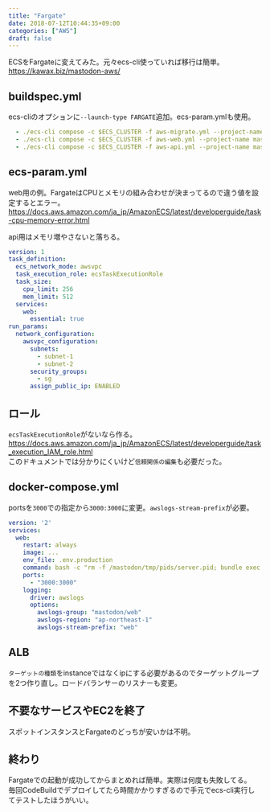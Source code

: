 ```yaml
---
title: "Fargate"
date: 2018-07-12T10:44:35+09:00
categories: ["AWS"]
draft: false
---
```


ECSをFargateに変えてみた。元々ecs-cli使っていれば移行は簡単。  
https://kawax.biz/mastodon-aws/

## buildspec.yml
ecs-cliのオプションに`--launch-type FARGATE`追加。ecs-param.ymlも使用。

```yaml
  - ./ecs-cli compose -c $ECS_CLUSTER -f aws-migrate.yml --project-name mastodon-migrate --ecs-params ecs-param-web.yml up --launch-type FARGATE
  - ./ecs-cli compose -c $ECS_CLUSTER -f aws-web.yml --project-name mastodon-web --ecs-params ecs-param-api.yml service up --timeout 10 --target-group-arn $ALB_WEB_ARN --container-name $ALB_WEB_NAME --container-port 3000 --launch-type FARGATE
  - ./ecs-cli compose -c $ECS_CLUSTER -f aws-api.yml --project-name mastodon-api --ecs-params ecs-param-web.yml service up --timeout 10 --target-group-arn $ALB_API_ARN --container-name $ALB_API_NAME --container-port 4000 --launch-type FARGATE

```

## ecs-param.yml
web用の例。FargateはCPUとメモリの組み合わせが決まってるので違う値を設定するとエラー。  
https://docs.aws.amazon.com/ja_jp/AmazonECS/latest/developerguide/task-cpu-memory-error.html

api用はメモリ増やさないと落ちる。

```yaml
version: 1
task_definition:
  ecs_network_mode: awsvpc
  task_execution_role: ecsTaskExecutionRole
  task_size:
    cpu_limit: 256
    mem_limit: 512
  services:
    web:
      essential: true
run_params:
  network_configuration:
    awsvpc_configuration:
      subnets:
        - subnet-1
        - subnet-2
      security_groups:
        - sg
      assign_public_ip: ENABLED

```

## ロール
`ecsTaskExecutionRole`がないなら作る。  
https://docs.aws.amazon.com/ja_jp/AmazonECS/latest/developerguide/task_execution_IAM_role.html  
このドキュメントでは分かりにくいけど`信頼関係の編集`も必要だった。

## docker-compose.yml
portsを`3000`での指定から`3000:3000`に変更。`awslogs-stream-prefix`が必要。

```yaml
version: '2'
services:
  web:
    restart: always
    image: ...
    env_file: .env.production
    command: bash -c "rm -f /mastodon/tmp/pids/server.pid; bundle exec rails s -p 3000 -b '0.0.0.0'"
    ports:
      - "3000:3000"
    logging:
      driver: awslogs
      options:
        awslogs-group: "mastodon/web"
        awslogs-region: "ap-northeast-1"
        awslogs-stream-prefix: "web"

```

## ALB
`ターゲットの種類`をinstanceではなくipにする必要があるのでターゲットグループを2つ作り直し。ロードバランサーのリスナーも変更。

## 不要なサービスやEC2を終了
スポットインスタンスとFargateのどっちが安いかは不明。

## 終わり
Fargateでの起動が成功してからまとめれば簡単。実際は何度も失敗してる。  
毎回CodeBuildでデプロイしてたら時間かかりすぎるので手元でecs-cli実行してテストしたほうがいい。
